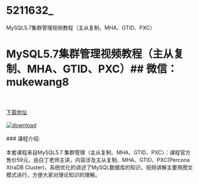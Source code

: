 # 5211632_
MySQL5.7集群管理视频教程（主从复制、MHA、GTID、PXC）
# MySQL5.7集群管理视频教程（主从复制、MHA、GTID、PXC）## 微信：mukewang8
<br/></br>[下载地址](http://www.36tz.cn/article/5211632 "下载地址")
<br/></br>[![download](http://36tz.cn/muke_img/2020_03_2-174-300x179.png "下载地址")](http://www.36tz.cn/article/5211632 "下载地址")
<br/></br>### 课程介绍:<br/></br>本套课程来自MySQL5.7 集群管理（主从复制、MHA、GTID、PXC）：课程官方售价59元，由白丁老师主讲，内容涉及主从复制、MHA、GTID、PXC(Percona XtraDB Cluster)，系统优化的讲述了MySQL数据库的知识，视频讲解主要用图文模式进行，方便大家对理论知识的理解。


